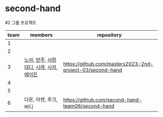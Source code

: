 # second-hand
#2 그룹 프로젝트

|team|members|repository|
|---|---|---|
|1|||
|2|||
|3|[노아](https://github.com/noah0316), [만주](https://github.com/JeonHyoChang), [사랑대디](https://github.com/sarangdaddy), [시레](https://github.com/dltpwns0), [시저](https://github.com/zlx454545), [에이든](https://github.com/wnsqhs) | https://github.com/masters2023-2nd-project-03/second-hand |
|4|||
|5|||
|6|다온, 아켄, 루크, 버디|https://github.com/second-hand-team06/second-hand|
